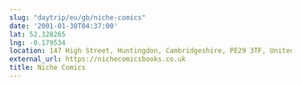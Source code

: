 ```yaml
---
slug: "daytrip/eu/gb/niche-comics"
date: '2001-01-30T04:37:00'
lat: 52.328265
lng: -0.179534
location: 147 High Street, Huntingdon, Cambridgeshire, PE29 3TF, United Kingdom
external_url: https://nichecomicsbooks.co.uk
title: Niche Comics
---
```



